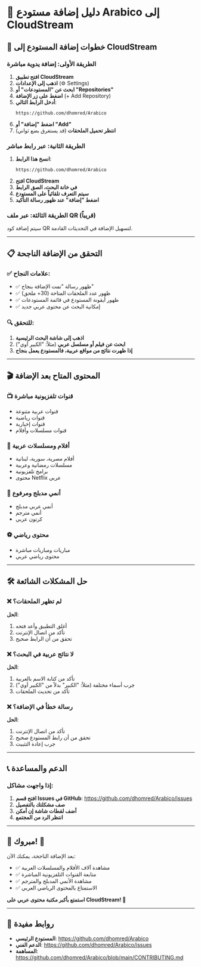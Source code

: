 # 📱 دليل إضافة مستودع Arabico إلى CloudStream

## 🎯 خطوات إضافة المستودع إلى CloudStream

### الطريقة الأولى: إضافة يدوية مباشرة

1. **افتح تطبيق CloudStream**
2. **اذهب إلى الإعدادات** (⚙️ Settings)
3. **ابحث عن "المستودعات" أو "Repositories"**
4. **اضغط على زر الإضافة** (+ Add Repository)
5. **أدخل الرابط التالي**:
   ```
   https://github.com/dhomred/Arabico
   ```
6. **اضغط "إضافة" أو "Add"**
7. **انتظر تحميل الملحقات** (قد يستغرق بضع ثواني)

### الطريقة الثانية: عبر رابط مباشر

1. **انسخ هذا الرابط**:
   ```
   https://github.com/dhomred/Arabico
   ```
2. **افتح CloudStream**
3. **في خانة البحث، الصق الرابط**
4. **سيتم التعرف تلقائياً على المستودع**
5. **اضغط "إضافة" عند ظهور رسالة التأكيد**

### الطريقة الثالثة: عبر ملف QR (قريباً)

سيتم إضافة كود QR لتسهيل الإضافة في التحديثات القادمة.

---

## 📋 التحقق من الإضافة الناجحة

### ✅ علامات النجاح:
- ✅ ظهور رسالة "تمت الإضافة بنجاح"
- ✅ ظهور عدد الملحقات المتاحة (30+ ملحق)
- ✅ ظهور أيقونة المستودع في قائمة المستودعات
- ✅ إمكانية البحث عن محتوى عربي جديد

### 🔍 للتحقق:
1. **اذهب إلى شاشة البحث الرئيسية**
2. **ابحث عن فيلم أو مسلسل عربي** (مثلاً: "الكبير أوي")
3. **إذا ظهرت نتائج من مواقع عربية، فالمستودع يعمل بنجاح**

---

## 🎬 المحتوى المتاح بعد الإضافة

### 📺 قنوات تلفزيونية مباشرة
- قنوات عربية متنوعة
- قنوات رياضية
- قنوات إخبارية
- قنوات مسلسلات وأفلام

### 🎥 أفلام ومسلسلات عربية
- أفلام مصرية، سورية، لبنانية
- مسلسلات رمضانية وعربية
- برامج تلفزيونية
- محتوى Netflix عربي

### 📱 أنمي مدبلج ومرفوع
- أنمي عربي مدبلج
- أنمي مترجم
- كرتون عربي

### ⚽ محتوى رياضي
- مباريات ومباريات مباشرة
- محتوى رياضي عربي

---

## 🛠️ حل المشكلات الشائعة

### ❌ لم تظهر الملحقات؟
**الحل**: 
1. أغلق التطبيق وأعد فتحه
2. تأكد من اتصال الإنترنت
3. تحقق من أن الرابط صحيح

### ❌ لا نتائج عربية في البحث؟
**الحل**:
1. تأكد من كتابة الاسم بالعربية
2. جرب أسماء مختلفة (مثلاً: "الكبير" بدلاً من "الكبير أوي")
3. تأكد من تحديث الملحقات

### ❌ رسالة خطأ في الإضافة؟
**الحل**:
1. تأكد من اتصال الإنترنت
2. تحقق من أن رابط المستودع صحيح
3. جرب إعادة التثبيت

---

## 📞 الدعم والمساعدة

### إذا واجهت مشاكل:
1. **افتح قسم Issues في GitHub**: https://github.com/dhomred/Arabico/issues
2. **صف مشكلتك بالتفصيل**
3. **أضف لقطات شاشة إن أمكن**
4. **انتظر الرد من المجتمع**

---

## 🎉 مبروك! 🎉

بعد الإضافة الناجحة، يمكنك الآن:
- ✅ مشاهدة آلاف الأفلام والمسلسلات العربية
- ✅ متابعة القنوات التلفزيونية المباشرة
- ✅ مشاهدة الأنمي المدبلج والمترجم
- ✅ الاستمتاع بالمحتوى الرياضي العربي

**استمتع بأكبر مكتبة محتوى عربي على CloudStream! 🚀**

---

## 🔗 روابط مفيدة

- **المستودع الرئيسي**: https://github.com/dhomred/Arabico
- **الدعم الفني**: https://github.com/dhomred/Arabico/issues
- **المساهمة**: https://github.com/dhomred/Arabico/blob/main/CONTRIBUTING.md